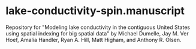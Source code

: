 # lake-conductivity-spin.manuscript
Repository for "Modeling lake conductivity in the contiguous United States using spatial indexing for big spatial data" by Michael Dumelle, Jay M. Ver Hoef, Amalia Handler, Ryan A. Hill, Matt Higham, and Anthony R. Olsen.
